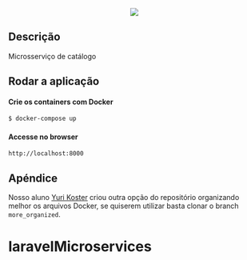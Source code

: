 <p align="center">
  <a href="http://nestjs.com/" target="blank"><img src="http://maratona.fullcycle.com.br/public/img/logo-maratona.png"/></a>
</p>

## Descrição

Microsserviço de catálogo

## Rodar a aplicação

#### Crie os containers com Docker

```bash
$ docker-compose up
```

#### Accesse no browser

```
http://localhost:8000
```

## Apéndice

Nosso aluno [Yuri Koster](https://github.com/yurikoster1) criou outra opção do repositório organizando melhor os arquivos Docker, se quiserem utilizar basta clonar o branch ```more_organized```.
# laravelMicroservices
